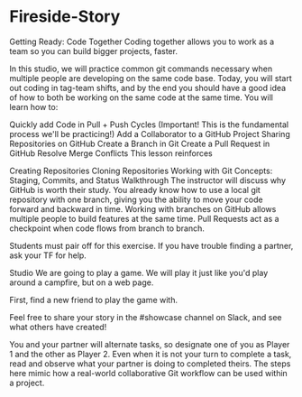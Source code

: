 # Fireside-Story

Getting Ready: Code Together
Coding together allows you to work as a team so you can build bigger projects, faster.

In this studio, we will practice common git commands necessary when multiple people are developing on the same code base. Today, you will start out coding in tag-team shifts, and by the end you should have a good idea of how to both be working on the same code at the same time. You will learn how to:

Quickly add Code in Pull + Push Cycles (Important! This is the fundamental process we'll be practicing!)
Add a Collaborator to a GitHub Project
Sharing Repositories on GitHub
Create a Branch in Git
Create a Pull Request in GitHub
Resolve Merge Conflicts
This lesson reinforces

Creating Repositories
Cloning Repositories
Working with Git Concepts: Staging, Commits, and Status
Walkthrough
The instructor will discuss why GitHub is worth their study. You already know how to use a local git repository with one branch, giving you the ability to move your code forward and backward in time. Working with branches on GitHub allows multiple people to build features at the same time. Pull Requests act as a checkpoint when code flows from branch to branch.

Students must pair off for this exercise. If you have trouble finding a partner, ask your TF for help.

Studio
We are going to play a game. We will play it just like you'd play around a campfire, but on a web page.

First, find a new friend to play the game with.

Feel free to share your story in the #showcase channel on Slack, and see what others have created!

You and your partner will alternate tasks, so designate one of you as Player 1 and the other as Player 2. Even when it is not your turn to complete a task, read and observe what your partner is doing to completed theirs. The steps here mimic how a real-world collaborative Git workflow can be used within a project.


